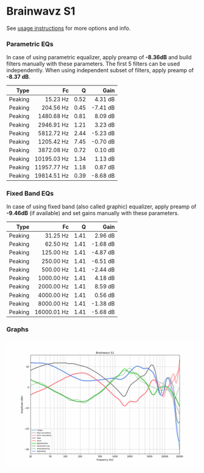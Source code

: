 # Brainwavz S1
See [usage instructions](https://github.com/jaakkopasanen/AutoEq#usage) for more options and info.

### Parametric EQs
In case of using parametric equalizer, apply preamp of **-8.36dB** and build filters manually
with these parameters. The first 5 filters can be used independently.
When using independent subset of filters, apply preamp of **-8.37 dB**.

| Type    | Fc          |    Q | Gain     |
|--------:|------------:|-----:|---------:|
| Peaking | 15.23 Hz    | 0.52 | 4.31 dB  |
| Peaking | 204.56 Hz   | 0.45 | -7.41 dB |
| Peaking | 1480.68 Hz  | 0.81 | 8.09 dB  |
| Peaking | 2946.91 Hz  | 1.21 | 3.23 dB  |
| Peaking | 5812.72 Hz  | 2.44 | -5.23 dB |
| Peaking | 1205.42 Hz  | 7.45 | -0.70 dB |
| Peaking | 3872.08 Hz  | 0.72 | 0.10 dB  |
| Peaking | 10195.03 Hz | 1.34 | 1.13 dB  |
| Peaking | 11957.77 Hz | 1.18 | 0.87 dB  |
| Peaking | 19814.51 Hz | 0.39 | -8.68 dB |

### Fixed Band EQs
In case of using fixed band (also called graphic) equalizer, apply preamp of **-9.46dB**
(if available) and set gains manually with these parameters.

| Type    | Fc          |    Q | Gain     |
|--------:|------------:|-----:|---------:|
| Peaking | 31.25 Hz    | 1.41 | 2.96 dB  |
| Peaking | 62.50 Hz    | 1.41 | -1.68 dB |
| Peaking | 125.00 Hz   | 1.41 | -4.87 dB |
| Peaking | 250.00 Hz   | 1.41 | -6.51 dB |
| Peaking | 500.00 Hz   | 1.41 | -2.44 dB |
| Peaking | 1000.00 Hz  | 1.41 | 4.18 dB  |
| Peaking | 2000.00 Hz  | 1.41 | 8.59 dB  |
| Peaking | 4000.00 Hz  | 1.41 | 0.56 dB  |
| Peaking | 8000.00 Hz  | 1.41 | -1.38 dB |
| Peaking | 16000.01 Hz | 1.41 | -5.68 dB |

### Graphs
![](./Brainwavz%20S1.png)